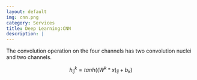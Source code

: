 ```yaml
---
layout: default
img: cnn.png
category: Services
title: Deep Learning:CNN
description: |
---
```

  The convolution operation on the four channels has two convolution nuclei and two channels.

$$ h^k_{ij}=tanh((W^k*x)_{ij}+b_k) $$
